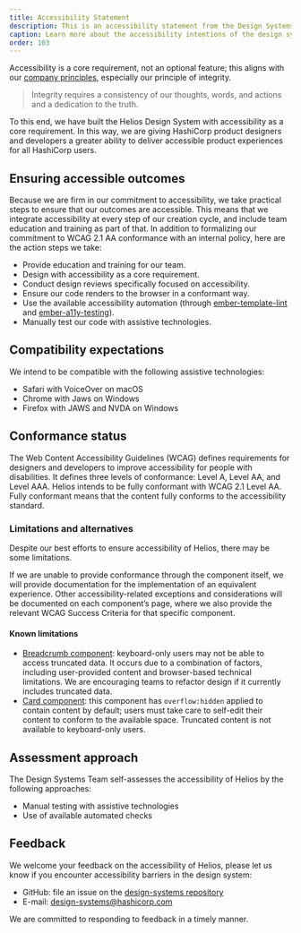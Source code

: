 ```yaml
---
title: Accessibility Statement
description: This is an accessibility statement from the Design Systems Team.
caption: Learn more about the accessibility intentions of the design system.
order: 103
---
```


Accessibility is a core requirement, not an optional feature; this aligns with our [company principles](https://www.hashicorp.com/our-principles), especially our principle of integrity.

> Integrity requires a consistency of our thoughts, words, and actions and a dedication to the truth.

To this end, we have built the Helios Design System with accessibility as a core requirement. In this way, we are giving HashiCorp product designers and developers a greater ability to deliver accessible product experiences for all HashiCorp users.

## Ensuring accessible outcomes

Because we are firm in our commitment to accessibility, we take practical steps to ensure that our outcomes are accessible. This means that we integrate accessibility at every step of our creation cycle, and include team education and training as part of that. In addition to formalizing our commitment to WCAG 2.1 AA conformance with an internal policy, here are the action steps we take:

- Provide education and training for our team.
- Design with accessibility as a core requirement.
- Conduct design reviews specifically focused on accessibility.
- Ensure our code renders to the browser in a conformant way.
- Use the available accessibility automation (through [ember-template-lint](https://github.com/ember-template-lint/ember-template-lint) and [ember-a11y-testing](https://github.com/ember-a11y/ember-a11y-testing)).
- Manually test our code with assistive technologies.

## Compatibility expectations

We intend to be compatible with the following assistive technologies:

- Safari with VoiceOver on macOS
- Chrome with Jaws on Windows
- Firefox with JAWS and NVDA on Windows

## Conformance status

The Web Content Accessibility Guidelines (WCAG) defines requirements for designers and developers to improve accessibility for people with disabilities. It defines three levels of conformance: Level A, Level AA, and Level AAA. Helios intends to be fully conformant with WCAG 2.1 Level AA. Fully conformant means that the content fully conforms to the accessibility standard.

### Limitations and alternatives

Despite our best efforts to ensure accessibility of Helios, there may be some limitations.

If we are unable to provide conformance through the component itself, we will provide documentation for the implementation of an equivalent experience. Other accessibility-related exceptions and considerations will be documented on each component’s page, where we also provide the relevant WCAG Success Criteria for that specific component.

#### Known limitations

- [Breadcrumb component](/components/breadcrumb): keyboard-only users may not be able to access truncated data. It occurs due to a combination of factors, including user-provided content and browser-based technical limitations. We are encouraging teams to refactor design if it currently includes truncated data.
- [Card component](/components/card): this component has `overflow:hidden` applied to contain content by default; users must take care to self-edit their content to conform to the available space. Truncated content is not available to keyboard-only users.

## Assessment approach

The Design Systems Team self-assesses the accessibility of Helios by the following approaches:

- Manual testing with assistive technologies
- Use of available automated checks

## Feedback

We welcome your feedback on the accessibility of Helios, please let us know if you encounter accessibility barriers in the design system:

- GitHub: file an issue on the [design-systems repository](https://github.com/hashicorp/design-system/issues/new)
- E-mail: [design-systems@hashicorp.com](mailto:design-systems@hashicorp.com)

We are committed to responding to feedback in a timely manner.
